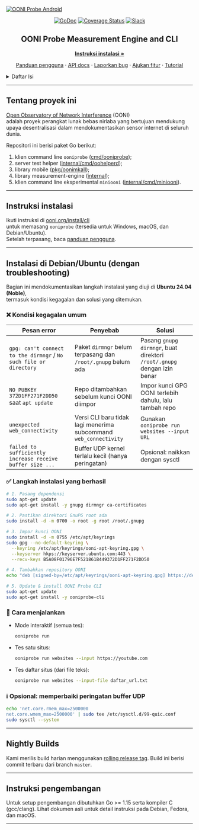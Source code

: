 
[![OONI Probe Android](docs/logo.png)](https://ooni.org)

<div align="center">

[![GoDoc](https://pkg.go.dev/badge/github.com/ooni/probe-cli/)](https://pkg.go.dev/github.com/ooni/probe-cli/v3) [![Coverage Status](https://coveralls.io/repos/github/ooni/probe-cli/badge.svg?branch=master)](https://coveralls.io/github/ooni/probe-cli?branch=master) [![Slack](https://slack.openobservatory.org/badge.svg)](https://slack.openobservatory.org/)

## OONI Probe Measurement Engine and CLI

**[Instruksi instalasi »](https://ooni.org/install/cli)**

[Panduan pengguna](https://ooni.org/support/ooni-probe-cli) · [API docs](https://godoc.org/github.com/ooni/probe-cli) · [Laporkan bug](https://github.com/ooni/probe/issues/new?labels=ooni/probe-cli&assignee=bassosimone) · [Ajukan fitur](https://github.com/ooni/probe/issues/new?labels=ooni/probe-cli&assignee=bassosimone) · [Tutorial](https://github.com/ooni/probe-cli/tree/master/internal/tutorial)

</div>

<details>
  <summary>Daftar Isi</summary>
  <ol>
    <li><a href="#tentang-proyek-ini">Tentang proyek ini</a></li>
    <li><a href="#instruksi-instalasi">Instruksi instalasi</a></li>
    <li><a href="#instalasi-di-debianubuntu-dengan-troubleshooting">Instalasi di Debian/Ubuntu (dengan troubleshooting)</a></li>
    <li><a href="#nightly-builds">Nightly Builds</a></li>
    <li><a href="#instruksi-pengembangan">Instruksi pengembangan<a></li>
    <li><a href="#kontribusi">Kontribusi</a></li>
    <li><a href="#lisensi">Lisensi</a></li>
  </ol>
</details>

<hr>

## Tentang proyek ini

[Open Observatory of Network Interference](https://ooni.org) (OONI)  
adalah proyek perangkat lunak bebas nirlaba yang bertujuan mendukung upaya desentralisasi dalam mendokumentasikan sensor internet di seluruh dunia.

Repositori ini berisi paket Go berikut:

1. klien command line `ooniprobe` ([cmd/ooniprobe](cmd/ooniprobe));  
2. server test helper ([internal/cmd/oohelperd](internal/cmd/oohelperd));  
3. library mobile ([pkg/oonimkall](pkg/oonimkall));  
4. library measurement-engine ([internal](internal));  
5. klien command line eksperimental `miniooni` ([internal/cmd/miniooni](internal/cmd/miniooni)).

---

## Instruksi instalasi

Ikuti instruksi di [ooni.org/install/cli](https://ooni.org/install/cli)  
untuk memasang `ooniprobe` (tersedia untuk Windows, macOS, dan Debian/Ubuntu).  
Setelah terpasang, baca [panduan pengguna](https://ooni.org/support/ooni-probe-cli).

---

## Instalasi di Debian/Ubuntu (dengan troubleshooting)

Bagian ini mendokumentasikan langkah instalasi yang diuji di **Ubuntu 24.04 (Noble)**,  
termasuk kondisi kegagalan dan solusi yang ditemukan.

### ❌ Kondisi kegagalan umum

| Pesan error | Penyebab | Solusi |
|-------------|----------|--------|
| `gpg: can't connect to the dirmngr` / `No such file or directory` | Paket `dirmngr` belum terpasang dan `/root/.gnupg` belum ada | Pasang `gnupg dirmngr`, buat direktori `/root/.gnupg` dengan izin benar |
| `NO_PUBKEY 372D1FF271F2DD50` saat `apt update` | Repo ditambahkan sebelum kunci OONI diimpor | Impor kunci GPG OONI terlebih dahulu, lalu tambah repo |
| `unexpected web_connectivity` | Versi CLI baru tidak lagi menerima subcommand `web_connectivity` | Gunakan `ooniprobe run websites --input URL` |
| `failed to sufficiently increase receive buffer size ...` | Buffer UDP kernel terlalu kecil (hanya peringatan) | Opsional: naikkan dengan sysctl |

### ✅ Langkah instalasi yang berhasil

```bash
# 1. Pasang dependensi
sudo apt-get update
sudo apt-get install -y gnupg dirmngr ca-certificates

# 2. Pastikan direktori GnuPG root ada
sudo install -d -m 0700 -o root -g root /root/.gnupg

# 3. Impor kunci OONI
sudo install -d -m 0755 /etc/apt/keyrings
sudo gpg --no-default-keyring \
  --keyring /etc/apt/keyrings/ooni-apt-keyring.gpg \
  --keyserver hkps://keyserver.ubuntu.com:443 \
  --recv-keys B5A08F01796E7F521861B449372D1FF271F2DD50

# 4. Tambahkan repository OONI
echo "deb [signed-by=/etc/apt/keyrings/ooni-apt-keyring.gpg] https://deb.ooni.org/ unstable main" | sudo tee /etc/apt/sources.list.d/ooniprobe.list

# 5. Update & install OONI Probe CLI
sudo apt-get update
sudo apt-get install -y ooniprobe-cli
````

### 🚀 Cara menjalankan

* Mode interaktif (semua tes):

  ```bash
  ooniprobe run
  ```

* Tes satu situs:

  ```bash
  ooniprobe run websites --input https://youtube.com
  ```

* Tes daftar situs (dari file teks):

  ```bash
  ooniprobe run websites --input-file daftar_url.txt
  ```

### ℹ️ Opsional: memperbaiki peringatan buffer UDP

```bash
echo 'net.core.rmem_max=2500000
net.core.wmem_max=2500000' | sudo tee /etc/sysctl.d/99-quic.conf
sudo sysctl --system
```

---

## Nightly Builds

Kami merilis build harian menggunakan [rolling release tag](https://github.com/ooni/probe-cli/releases/tag/rolling).
Build ini berisi commit terbaru dari branch `master`.

---

## Instruksi pengembangan

Untuk setup pengembangan dibutuhkan Go >= 1.15 serta kompiler C (gcc/clang).
Lihat dokumen asli untuk detail instruksi pada Debian, Fedora, dan macOS.

---
